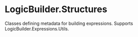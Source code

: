 ﻿# LogicBuilder.Structures
Classes defining metadata for building expressions. Supports LogicBuilder.Expressions.Utils.